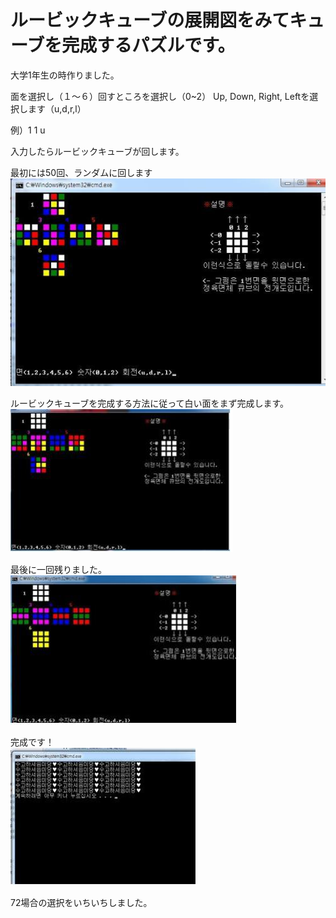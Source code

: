 <h1>ルービックキューブの展開図をみてキューブを完成するパズルです。</h1>

大学1年生の時作りました。

面を選択し（１～６）回すところを選択し（0~2） Up, Down, Right, Leftを選択します（u,d,r,l）

例）1 1 u　

入力したらルービックキューブが回します。

最初には50回、ランダムに回します<br>
![alt text](READMEsrc/noname01.jpg)

ルービックキューブを完成する方法に従って白い面をまず完成します。<br>
![alt text](READMEsrc/noname02.jpg)

最後に一回残りました。<br>
![alt text](READMEsrc/noname03.jpg)

完成です！<br>
![alt text](READMEsrc/noname04.jpg)

72場合の選択をいちいちしました。